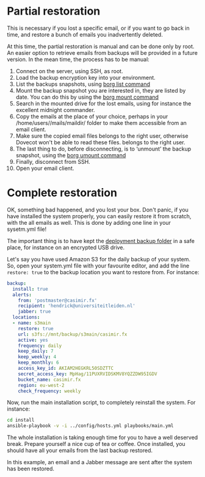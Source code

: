 # Partial restoration

This is necessary if you lost a specific email, or if you want to go back in time, and restore a bunch of emails you
inadvertently deleted.

At this time, the partial restoration is manual and can be done only by root. An easier option to retrieve emails from
backups will be provided in a future version. In the mean time, the process has to be manual:

1. Connect on the server, using SSH, as root.
2. Load the backup encryption key into your environment.
3. List the backups snapshots, using [borg list command](https://borgbackup.readthedocs.io/en/stable/usage/list.html)
4. Mount the backup snapshot you are interested in, they are listed by date.
   You can do this by using the [borg mount command](https://borgbackup.readthedocs.io/en/stable/usage/mount.html)
5. Search in the mounted drive for the lost emails, using for instance the excellent midnight commander.
6. Copy the emails at the place of your choice, perhaps in your /home/users/<user>/mails/maildir/ folder to make them
   accessible from an email client.
7. Make sure the copied email files belongs to the right user, otherwise Dovecot won't be able to read these files.
   belongs to the right user.
8. The last thing to do, before disconnecting, is to ‘unmount’ the backup snapshot, using the
   [borg umount command](https://borgbackup.readthedocs.io/en/stable/usage/mount.html#borg-umount)
9. Finally, disconnect from SSH.
10. Open your email client.

# Complete restoration

OK, something bad happened, and you lost your box. Don't panic, if you have installed the system properly, you can
easily restore it from scratch, with the all emails as well. This is done by adding one line in your sysetm.yml file!

The important thing is to have kept the [deployment backup folder](deployment-backup.md) in a safe place, for instance
on an encrypted USB drive.

Let's say you have used Amazon S3 for the daily backup of your system. So, open your system.yml file with your favourite
editor, and add the line `restore: true` to the backup location you want to restore from. For instance:

``` yaml hl_lines="9"
backup:
  install: true
  alerts:
    from: 'postmaster@casimir.fx'
    recipient: 'hendrick@universiteitleiden.nl'
    jabber: true
  locations:
  - name: s3main
    restore: true
    url: s3fs://mnt/backup/s3main/casimir.fx
    active: yes
    frequency: daily
    keep_daily: 7
    keep_weekly: 4
    keep_monthly: 6
    access_key_id: AKIAM2HEGKRL50SDZTTC
    secret_access_key: MpHag/11PUXRVIDSKMV8YQZZDW95IGDV
    bucket_name: casimir.fx
    region: eu-west-2
    check_frequency: weekly
```

Now, run the main installation script, to completely reinstall the system. For instance:

```sh
cd install
ansible-playbook -v -i ../config/hosts.yml playbooks/main.yml
```

The whole installation is taking enough time for you to have a well deserved break. Prepare yourself a nice cup of tea
or coffee. Once installed, you should have all your emails from the last backup restored.

In this example, an email and a Jabber message are sent after the system has been restored.
